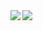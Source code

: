 <a href="">
<img align="left" src="https://github-readme-stats.vercel.app/api?username=lon9&count_private=true&show_icons=true&theme=dark" />
</a>
<a href="">
<img align="left" src="https://github-readme-stats.vercel.app/api/top-langs/?username=lon9&theme=dark&hide=html" />
</a>
